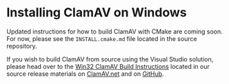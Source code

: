 # Installing ClamAV on Windows

Updated instructions for how to build ClamAV with CMake are coming soon. For now, please see the `INSTALL.cmake.md` file located in the source repository.

If you wish to build ClamAV from source using the Visual Studio solution, please head over to the [Win32 ClamAV Build Instructions](https://github.com/Cisco-Talos/clamav/blob/dev/0.103/win32/README.md) located in our source release materials on [ClamAV.net](https://www.clamav.net/downloads) and on [GitHub](https://github.com/Cisco-Talos/clamav).
